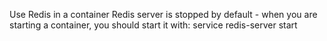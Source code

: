 Use Redis in a container
Redis server is stopped by default - when you are starting a container, you should start it with: service redis-server start

